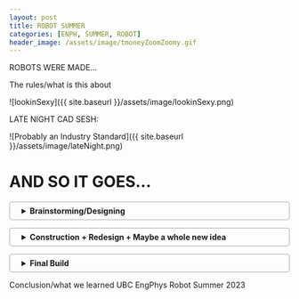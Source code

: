 ```yaml
---
layout: post
title: ROBOT SUMMER
categories: [ENPH, SUMMER, ROBOT]
header_image: /assets/image/tmoneyZoomZoomy.gif
---
```

ROBOTS WERE MADE... 

<!--more-->

The rules/what is this about

![lookinSexy]({{ site.baseurl }}/assets/image/lookinSexy.png)

LATE NIGHT CAD SESH:

![Probably an Industry Standard]({{ site.baseurl }}/assets/image/lateNight.png)

<style>
details {
    border: 1px solid #aaa;
    border-radius: 4px;
    padding: .5em .5em .5em 1.5em;
    margin-bottom: 1em;
}
summary {
    font-weight: bold;
    cursor: pointer;
}
details[open] {
    padding: .5em;
}
details[open] summary {
    border-bottom: 1px solid #aaa;
    margin-bottom: .5em;
}
</style>

# AND SO IT GOES...

<details>
  <summary>Brainstorming/Designing</summary>
    
  <img src="{{ site.baseurl }}/assets/image/sumCrayCrayCAD.png" alt="CADGoesHard">

  Brainstorming/Designing
  
</details>

<details>
  <summary>Construction + Redesign + Maybe a whole new idea</summary>
  
  Construction + Redesign + Maybe a whole new idea
  
</details>

<details>
  <summary>Final Build</summary>
  
  Final Build
  
</details>

Conclusion/what we learned
UBC EngPhys Robot Summer 2023
